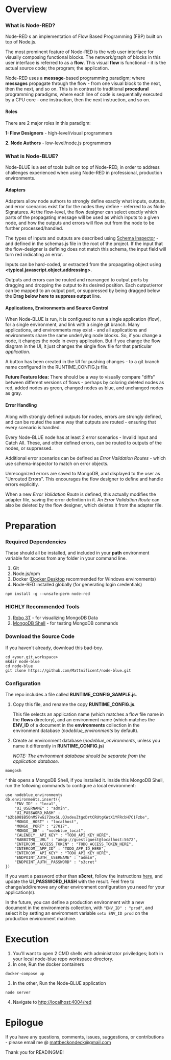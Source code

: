 # Overview
### What is Node-RED?
Node-RED s an implementation of Flow Based Programming (FBP) built on top of Node.js.

The most prominent feature of Node-RED is the web user interface for visually composing functional blocks.  The network/graph of blocks in this user interface is referred to as a **flow**.  This visual **flow** is functional - it is the actual source code; the program; the application.

Node-RED uses a **message**-based programming paradigm; where **messages** propagate through the flow - from one visual block to the next, then the next, and so on.  This is in contrast to traditional **procedural** programming paradigms, where each line of code is sequentially executed by a CPU core - one instruction, then the next instruction, and so on.

#### Roles
There are 2 major roles in this paradigm:

**1: Flow Designers** - high-level/visual programmers

**2. Node Authors** - low-level/node.js programmers

### What is Node-BLUE?
Node-BLUE is a set of tools built on top of Node-RED, in order to address challenges experienced when using Node-RED in professional, production environments.

#### Adapters
Adapters allow node authors to strongly define exactly what inputs, outputs, and error scenarios exist for for the nodes they define - referred to as Node Signatures.  At the flow-level, the flow designer can select exactly which parts of the propagating message will be used as which inputs to a given node, and how the outputs and errors will flow out from the node to be further processed/handled.

The types of inputs and outputs are described using [Schema Inspector](https://schema-inspector.github.io/schema-inspector/) - and defined in the schemas.js file in the root of the project.  If the input that the flow-designer is defining does not match this schema, the input field will turn red indicating an error.

Inputs can be hard-coded, or extracted from the propagating object using **<typical.javascript.object.addressing>**.

Outputs and errors can be routed and rearranged to output ports by dragging and dropping the output to its desired position.  Each output/error can be mapped to an output port, or suppressed by being dragged below the **Drag below here to suppress output** line.

#### Applications, Environments and Source Control
When Node-BLUE is run, it is configured to run a single application (flow), for a single environment, and link with a single git branch.  Many applications, and environments may exist - and all applications and environments share the same underlying node blocks.  So, if you change a node, it changes the node in every application. But if you change the flow diagram in the UI, it just changes the single flow file for that particular *application*.

A button has been created in the UI for pushing changes - to a git branch name configured in the RUNTIME_CONFIG.js file.

**Future Feature Idea:** There should be a way to visually compare "diffs" between different versions of flows - perhaps by coloring deleted nodes as red, added nodes as green, changed nodes as blue, and unchanged nodes as gray.

#### Error Handling
Along with strongly defined outputs for nodes, errors are strongly defined, and can be routed the same way that outputs are routed - ensuring that every scenario is handled.

Every Node-BLUE node has at least 2 error scenarios - Invalid Input and Catch All. These, and other defined errors, can be routed to outputs of the nodes, or suppressed.

Additional error scenarios can be defined as *Error Validation Routes* - which use schema-inspector to match on error objects.

Unrecognized errors are saved to MongoDB, and displayed to the user as "Unrouted Errors".  This encourages the flow designer to define and handle errors explicitly.

When a new *Error Validation Route* is defined, this actually modifies the adapter file, saving the error definition in it.  An *Error Validation Route* can also be deleted by the flow designer, which deletes it from the adapter file.

# Preparation
### Required Dependencies
These should all be installed, and included in your **path** environment variable for access from any folder in your command line.
1. Git
2. Node.js/npm
3. Docker ([Docker Desktop](https://www.docker.com/products/docker-desktop) recommended for Windows environments)
4. Node-RED installed globally (for generating login credentials)
```
npm install -g --unsafe-perm node-red
```

### HIGHLY Recommended Tools
1. [Robo 3T](https://robomongo.org/) - for visualizing MongoDB Data
2. [MongoDB Shell](https://www.mongodb.com/try/download/shell) - for testing MongoDB commands

### Download the Source Code
If you haven't already, download this bad-boy.
```
cd <your.git.workspace>
mkdir node-blue
cd node-blue
git clone https://github.com/Mattnificent/node-blue.git
```

### Configuration
The repo includes a file called **RUNTIME_CONFIG_SAMPLE.js**.

1. Copy this file, and rename the copy **RUNTIME_CONFIG.js**.

    This file selects an application name (which matches a flow file name in the **flows** directory), and an environment name (which matches the **ENV_ID** of a document in the **environments** collection in the environment database (*nodeblue_environments* by default).
    
2. Create an environment database (*nodeblue_environments*, unless you name it differently in **RUNTIME_CONFIG.js**)

    *NOTE: The environment database should be separate from the application database.*
    
```
mongosh
```
^ this opens a MongoDB Shell, if you installed it.
Inside this MongoDB Shell, run the following commands to configure a local environment:
```
use nodeblue_environments
db.environments.insert({
    "ENV_ID" : "local",
    "UI_USERNAME" : "admin",
    "UI_PASSWORD_HASH" : "$2b$08$B5OnMS7wGi72mxSL.QJsdeuZtgoDrtCRUtgKWtX1YFRcbH7C1Fzbe",
    "MONGO__HOST" : "localhost",
    "MONGO__PORT" : "27017",
    "MONGO__DB" : "nodeblue_local",
    "CALENDLY__API_KEY" : "TODO_API_KEY_HERE",
    "RABBITMQ__URL" : "amqp://guest:guest@localhost:5672",
    "INTERCOM__ACCESS_TOKEN" : "TODO_ACCESS_TOKEN_HERE",
    "INTERCOM__APP_ID" : "TODO_APP_ID_HERE",
    "INTERCOM__API_KEY" : "TODO_API_KEY_HERE",
    "ENDPOINT_AUTH__USERNAME" : "admin",
    "ENDPOINT_AUTH__PASSWORD" : "s3cret"
})
```
If you want a password other than **s3cret**, follow the instructions [here](https://nodered.org/docs/user-guide/runtime/securing-node-red#generating-the-password-hash), and update the **UI_PASSWORD_HASH** with the result.  Feel free to change/add/remove any other environment configuration you need for your application(s).

In the future, you can define a production environment with a new document in the environments collection, with `"ENV_ID" : "prod"`, and select it by setting an environment variable `setx ENV_ID prod` on the production environment machine.

# Execution
1. You'll want to open 2 CMD shells with administrator priviledges; both in your local node-blue repo workspace directory.
2. In one, Run the docker containers
```
docker-compose up
```
3. In the other, Run the Node-BLUE application
```
node server
```
4. Navigate to [http://localhost:4004/red](http://localhost:4004/red)

# Epilogue
If you have any questions, comments, issues, suggestions, or contributions - please email me @ [mattbeckondeck@gmail.com](mailto:mattbeckondeck@gmail.com)

Thank you for READINGME!

